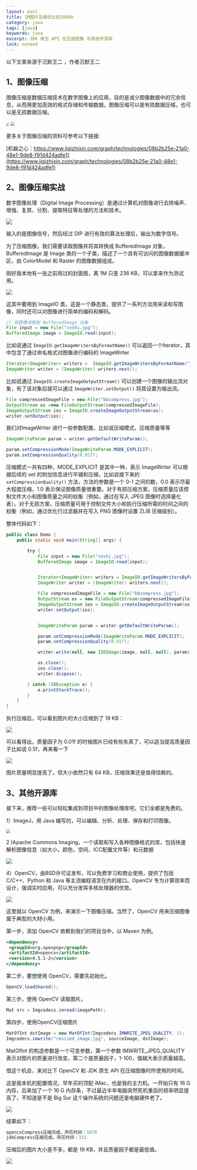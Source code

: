 ```yaml
---
layout: post
title: 1M图片压缩优化到100kb
category: java
tags: [java]
keywords: java
excerpt: JDK 原生 API 在压缩图像 与其他开源库
lock: noneed
---
```


以下文章来源于沉默王二 ，作者沉默王二

## 1、图像压缩

图像压缩是数据压缩技术在数字图像上的应用，目的是减少图像数据中的冗余信息，从而用更加高效的格式存储和传输数据。图像压缩可以是有损数据压缩，也可以是无损数据压缩。

<img src="/assets/images/2022/compress-image-1.jpg" style="zoom:50%;" />

<img src="/assets/images/2022/compress-image-2.jpg" style="zoom:67%;" />

更多关于图像压缩的资料可参考以下链接:

[机器之心：https://www.jiqizhixin.com/graph/technologies/08b2b25e-21a0-48e1-9de8-f91d424adfe1](https://www.jiqizhixin.com/graph/technologies/08b2b25e-21a0-48e1-9de8-f91d424adfe1)

## 2、图像压缩实战

数字图像处理（Digital Image Processing）是通过计算机对图像进行去除噪声、增强、复原、分割、提取特征等处理的方法和技术。

![](/assets/images/2022/compress-image-3.jpg)

输入的是图像信号，然后经过 DIP 进行有效的算法处理后，输出为数字信号。

为了压缩图像，我们需要读取图像并将其转换成 BufferedImage 对象，BufferedImage 是 Image 类的一个子类，描述了一个具有可访问的图像数据缓冲区，由 ColorModel 和 Raster 的图像数据组成。

刚好我本地有一张之前用过的封面图，离 1M 只差 236 KB，可以拿来作为测试用。

![](/assets/images/2022/compress-image-5.jpg)

这其中要用到 ImageIO 类，这是一个静态类，提供了一系列方法用来读和写图像，同时还可以对图像进行简单的编码和解码。

```java
// 将图像读取到 BufferedImage 对象
File input = new File("ceshi.jpg");
BufferedImage image = ImageIO.read(input);
```

比如说通过 `ImageIO.getImageWritersByFormatName()` 可以返回一个Iterator，其中包含了通过命名格式对图像进行编码的 ImageWriter

```java
Iterator<ImageWriter> writers =  ImageIO.getImageWritersByFormatName("jpg");
ImageWriter writer = (ImageWriter) writers.next();
```

比如说通过 `ImageIO.createImageOutputStream()` 可以创建一个图像的输出流对象，有了该对象后就可以通过 `ImageWriter.setOutput()` 将其设置为输出流。

```java
File compressedImageFile = new File("bbcompress.jpg");
OutputStream os =new FileOutputStream(compressedImageFile);
ImageOutputStream ios = ImageIO.createImageOutputStream(os);
writer.setOutput(ios);
```

我们对ImageWriter 进行一些参数配置，比如说压缩模式，压缩质量等等

```java
ImageWriteParam param = writer.getDefaultWriteParam();

param.setCompressionMode(ImageWriteParam.MODE_EXPLICIT);
param.setCompressionQuality(0.01f);
```

压缩模式一共有四种，MODE_EXPLICIT 是其中一种，表示 ImageWriter 可以根据后续的 set 的附加信息进行平铺和压缩，比如说接下来的 `setCompressionQuality()` 方法，方法的参数是一个 0-1 之间的数，0.0 表示尽最大程度压缩，1.0 表示保证图像质量很重要。对于有损压缩方案，压缩质量应该控制文件大小和图像质量之间的权衡（例如，通过在写入 JPEG 图像时选择量化表）。对于无损方案，压缩质量可用于控制文件大小和执行压缩所需的时间之间的权衡（例如，通过优化行过滤器并在写入 PNG 图像时设置 ZLIB 压缩级别）。

整体代码如下：

```java
public class Demo {
    public static void main(String[] args) {

        try {
            File input = new File("ceshi.jpg");
            BufferedImage image = ImageIO.read(input);


            Iterator<ImageWriter> writers = ImageIO.getImageWritersByFormatName("jpg");
            ImageWriter writer = (ImageWriter) writers.next();

            File compressedImageFile = new File("bbcompress.jpg");
            OutputStream os = new FileOutputStream(compressedImageFile);
            ImageOutputStream ios = ImageIO.createImageOutputStream(os);
            writer.setOutput(ios);


            ImageWriteParam param = writer.getDefaultWriteParam();

            param.setCompressionMode(ImageWriteParam.MODE_EXPLICIT);
            param.setCompressionQuality(0.01f);

            writer.write(null, new IIOImage(image, null, null), param);

            os.close();
            ios.close();
            writer.dispose();

        } catch (IOException e) {
            e.printStackTrace();
        }
    }
}
```

执行压缩后，可以看到图片的大小压缩到了 19 KB：

![](/assets/images/2022/compress-image-6.jpg)

可以看得出，质量因子为 0.01f 的时候图片已经有些失真了，可以适当提高质量因子比如说 0.5f，再来看一下

![](/assets/images/2022/compress-image-7.jpg)

图片质量明显提高了，但大小依然只有 64 KB，压缩效果还是值得信赖的。

## 3、其他开源库

接下来，推荐一些可以轻松集成到项目中的图像处理库吧，它们全都是免费的。

1）ImageJ，用 Java 编写的，可以编辑、分析、处理、保存和打印图像。

<img src="/assets/images/2022/java/compress-image.jpg" style="zoom:67%;" />

2 )Apache Commons Imaging，一个读取和写入各种图像格式的库，包括快速解析图像信息（如大小，颜色，空间，ICC配置文件等）和元数据

![](/assets/images/2022/java/compress-image-2.jpg)

4）OpenCV，由BSD许可证发布，可以免费学习和商业使用，提供了包括 C/C++、Python 和 Java 等主流编程语言在内的接口。OpenCV 专为计算效率而设计，强调实时应用，可以充分发挥多核处理器的优势。

![](/assets/images/2022/java/compress-image-3.jpg)

这里就以 OpenCV 为例，来演示一下图像压缩。当然了，OpenCV 用来压缩图像属于典型的大材小用。

第一步，添加 OpenCV 依赖到我们的项目当中，以 Maven 为例。

```xml
<dependency>
 <groupId>org.openpnp</groupId>
 <artifactId>opencv</artifactId>
 <version>4.5.1-2</version>
</dependency>
```

第二步，要想使用 OpenCV，需要先初始化。

```java
OpenCV.loadShared();
```

第三步，使用 OpenCV 读取图片。

```java
Mat src = Imgcodecs.imread(imagePath);
```

第四步，使用OpenCV压缩图片

```java
MatOfInt dstImage = new MatOfInt(Imgcodecs.IMWRITE_JPEG_QUALITY, 1);
Imgcodecs.imwrite("resized_image.jpg", sourceImage, dstImage);
```

MatOfInt 的构造参数是一个可变参数，第一个参数 IMWRITE_JPEG_QUALITY 表示对图片的质量进行改变，第二个是质量因子，1-100，值越大表示质量越高。

借这个机会，来对比下 OpenCV 和 JDK 原生 API 在压缩图像时所使用的时间。

这是我本机的配置情况，早年买的顶配 iMac，也是我的主力机。一开始只有 16 G 内存，后来加了一个 16 G 内存条，不过最近半年电脑突然死机重启的频率明显提高了，不知道是不是 Big Sur 这个操作系统的问题还是电脑硬件老了。

![](/assets/images/2022/java/compress-image-4.jpg)

结果如下：

```java
opencvCompress压缩完成，所花时间：1070
jdkCompress压缩完成，所花时间：322
```

压缩后的图片大小差不多，都是 19 KB，并且质量因子都是最低值。

![](/assets/images/2022/java/compress-image-5.jpg)



